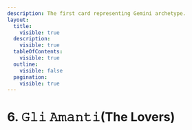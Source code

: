 ```yaml
---
description: The first card representing Gemini archetype.
layout:
  title:
    visible: true
  description:
    visible: true
  tableOfContents:
    visible: true
  outline:
    visible: false
  pagination:
    visible: true
---
```


# 6. 𝙶𝚕𝚒 𝙰𝚖𝚊𝚗𝚝𝚒(The Lovers)

